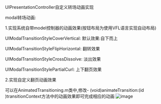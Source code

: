 UIPresentationController自定义转场动画实现

modal转场动画:

1.实现系统自带model控制器的动画效果(按钮布局为使用VFL语言实现自动布局)

  UIModalTransitionStyleCoverVertical: 默认效果:自下而上
 
  UIModalTransitionStyleFlipHorizontal: 翻转效果
 
  UIModalTransitionStyleCrossDissolve: 淡出效果
 
  UIModalTransitionStylePartialCurl: 上下翻页效果

 2.实现自定义翻页动画效果
 
  可以在AnimatedTransitioning.m类中,修改- (void)animateTransition:(id <UIViewControllerContextTransitioning>)transitionContext方法中的动画效果即可完成相应的动画
![image](https://github.com/xiaocai/presentationController/modalTransitionStyleAndVFL/raw/master/image/presentation.gif)
